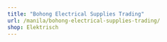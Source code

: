 ```yaml
---
title: "Bohong Electrical Supplies Trading"
url: /manila/bohong-electrical-supplies-trading/
shop: Elektrisch
---
```

